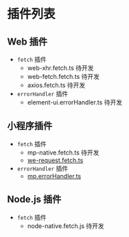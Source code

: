 # 插件列表

## Web 插件

- `fetch` 插件
  - web-xhr.fetch.ts 待开发
  - web-fetch.fetch.ts 待开发
  - axios.fetch.ts 待开发
- `errorHandler` 插件
  - element-ui.errorHandler.ts 待开发

## 小程序插件

- `fetch` 插件
  - mp-native.fetch.ts 待开发
  - [we-request.fetch.ts](./we-request.fetch.ts)
- `errorHandler` 插件
  - [mp.errorHandler.ts](./mp.errorHandler.ts)

## Node.js 插件

- `fetch` 插件
  - node-native.fetch.js 待开发
